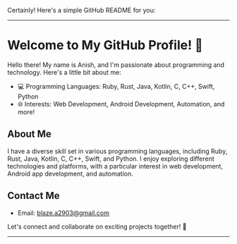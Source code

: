 Certainly! Here's a simple GitHub README for you:

---

# Welcome to My GitHub Profile! 👋

Hello there! My name is Anish, and I'm passionate about programming and technology. Here's a little bit about me:

- 💻 Programming Languages: Ruby, Rust, Java, Kotlin, C, C++, Swift, Python
- 🌐 Interests: Web Development, Android Development, Automation, and more!

## About Me

I have a diverse skill set in various programming languages, including Ruby, Rust, Java, Kotlin, C, C++, Swift, and Python. I enjoy exploring different technologies and platforms, with a particular interest in web development, Android app development, and automation.



## Contact Me

- Email: blaze.a2903@gmail.com

Let's connect and collaborate on exciting projects together! 🚀

---
